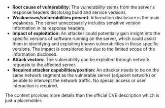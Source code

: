 - **Root cause of vulnerability:** The vulnerability stems from the server's response headers disclosing build and service versions.
- **Weaknesses/vulnerabilities present:** Information disclosure is the main weakness. The server unnecessarily includes sensitive version information in its response headers.
- **Impact of exploitation:**  An attacker could potentially gain insight into the specific versions of software running on the server, which could assist them in identifying and exploiting known vulnerabilities in those specific versions. The impact is considered low due to the limited scope of the information disclosed.
- **Attack vectors:** The vulnerability can be exploited through network requests to the affected server.
- **Required attacker capabilities/position:** An attacker needs to be on the same network segment as the vulnerable server (adjacent network) or be able to intercept the network traffic. No special access or user interaction is required.

The content provides more details than the official CVE description which is just a placeholder.